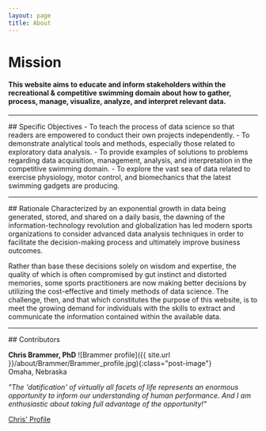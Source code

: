 ```yaml
---
layout: page
title: About
---
```


# Mission

#### This website aims to educate and inform stakeholders within the recreational & competitive swimming domain about how to gather, process, manage, visualize, analyze, and interpret relevant data.

<hr/>
<div style="margin-bottom: 0.5em;"></div>
## Specific Objectives
- To teach the process of data science so that readers are empowered to conduct their own projects independently.
- To demonstrate analytical tools and methods, especially those related to exploratory data analysis.
<!--- [exploratory data analysis](/blog/categories/#exploratory%20data%20analysis). --->
- To provide examples of solutions to problems regarding data acquisition, management, analysis, and interpretation in the competitive swimming domain.
- To explore the vast sea of data related to exercise physiology, motor control, and biomechanics that the latest swimming gadgets are producing.
<hr>
<div style="margin-bottom: 0.5em;"></div>
## Rationale
Characterized by an exponential growth in data being generated, stored, and shared on a daily basis, the dawning of the information-technology revolution and globalization has led modern sports organizations to consider advanced data analysis techniques in order to facilitate the decision-making process and ultimately improve business outcomes. 

Rather than base these decisions solely on wisdom and expertise, the quality of which is often compromised by gut instinct and distorted memories, some sports practitioners are now making better decisions by utilizing the cost-effective and timely methods of data science. The challenge, then, and that which constitutes the purpose of this website, is to meet the growing demand for individuals with the skills to extract and communicate the information contained within the available data.
<hr>
<div style="margin-bottom: 0.5em;"></div>
## Contributors 

**Chris Brammer, PhD** ![Brammer profile]({{ site.url }}/about/Brammer/Brammer_profile.jpg){:class="post-image"}  
Omaha, Nebraska

*"The 'datification' of virtually all facets of life represents an enormous opportunity to inform our understanding of human performance. And I am enthusiastic about taking full advantage of the opportunity!"*

<a href="/about/Brammer">Chris' Profile</a>
